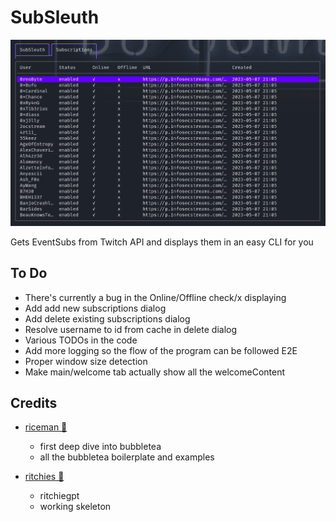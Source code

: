 # SubSleuth

![SubSleuth](screenshot.png?raw=true "A SubSleuth screenshot showing a list of Twitch EventSub subscriptions")

Gets EventSubs from Twitch API and displays them in an easy CLI for you

## To Do

* There's currently a bug in the Online/Offline check/x displaying
* Add add new subscriptions dialog
* Add delete existing subscriptions dialog
* Resolve username to id from cache in delete dialog
* Various TODOs in the code
* Add more logging so the flow of the program can be followed E2E
* Proper window size detection
* Make main/welcome tab actually show all the welcomeContent


## Credits

* [riceman 🧠](https://github.com/the-emmons)
  * first deep dive into bubbletea
  * all the bubbletea boilerplate and examples

* [ritchies 🧠](https://github.com/ritchies)
  * ritchiegpt
  * working skeleton
